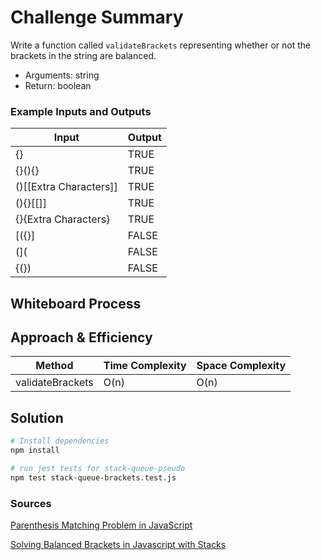 # Challenge Summary
Write a function called `validateBrackets` representing whether or not the brackets in the string are balanced.
- Arguments: string
- Return: boolean

### Example Inputs and Outputs
| Input |	Output |
| ----- | ----- |
| {} | TRUE |
| {}(){} | TRUE |
| ()[[Extra Characters]] | TRUE |
| (){}[[]] | TRUE |
| {}{Extra Characters}[](()) | TRUE |
| [({}]	| FALSE |
| (](	| FALSE |
| {(}) | FALSE |

## Whiteboard Process
<!-- TODO -->

## Approach & Efficiency
| Method | Time Complexity | Space Complexity |
| ---- | ---- | ---- |
| validateBrackets | O(n) | O(n) |

## Solution
```sh
# Install dependencies
npm install

# run jest tests for stack-queue-pseudo
npm test stack-queue-brackets.test.js
```
### Sources 

[Parenthesis Matching Problem in JavaScript](https://paulrohan.medium.com/parenthesis-matching-problem-in-javascript-the-hacking-school-hyd-7d7708278911)

[Solving Balanced Brackets in Javascript with Stacks](https://levelup.gitconnected.com/solving-balanced-brackets-in-javascript-with-stacks-edbc52a57309)

